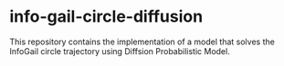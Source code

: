 # info-gail-circle-diffusion
This repository contains the implementation of a model that solves the InfoGail circle trajectory using Diffsion Probabilistic Model.
